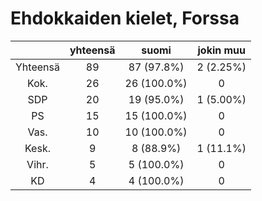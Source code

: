 # Ehdokkaiden kielet, Forssa

| |yhteensä|suomi|jokin muu|
|:---:|:---:|:---:|:---:|
|Yhteensä|89|87 (97.8%)|2 (2.25%)|
|Kok.|26|26 (100.0%)|0|
|SDP|20|19 (95.0%)|1 (5.00%)|
|PS|15|15 (100.0%)|0|
|Vas.|10|10 (100.0%)|0|
|Kesk.|9|8 (88.9%)|1 (11.1%)|
|Vihr.|5|5 (100.0%)|0|
|KD|4|4 (100.0%)|0|

